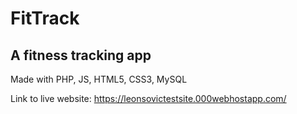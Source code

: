 # FitTrack
A fitness tracking app
---
Made with PHP, JS, HTML5, CSS3, MySQL

Link to live website: https://leonsovictestsite.000webhostapp.com/
